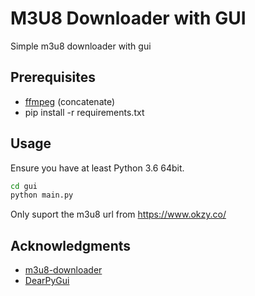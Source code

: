 # M3U8 Downloader with GUI

Simple m3u8 downloader with gui

## Prerequisites

* [ffmpeg](https://www.ffmpeg.org/) (concatenate)
* pip install -r requirements.txt

## Usage
<p>Ensure you have at least Python 3.6 64bit.</p>

 ```sh
 cd gui
 python main.py
 ```

<p>Only suport the m3u8 url from <a href = "https://www.okzy.co/">https://www.okzy.co/</a></p>

## Acknowledgments
* [m3u8-downloader](https://github.com/ChenTanyi/m3u8-downloader)
* [DearPyGui](https://github.com/hoffstadt/DearPyGui)
